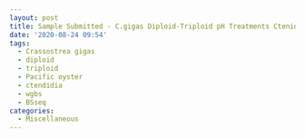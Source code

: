```yaml
---
layout: post
title: Sample Submitted - C.gigas Diploid-Triploid pH Treatments Ctenidia to ZymoResearch for WGBS
date: '2020-08-24 09:54'
tags:
  - Crassostrea gigas
  - diploid
  - triploid
  - Pacific oyster
  - ctendidia
  - wgbs
  - BSseq
categories:
  - Miscellaneous
---
```

